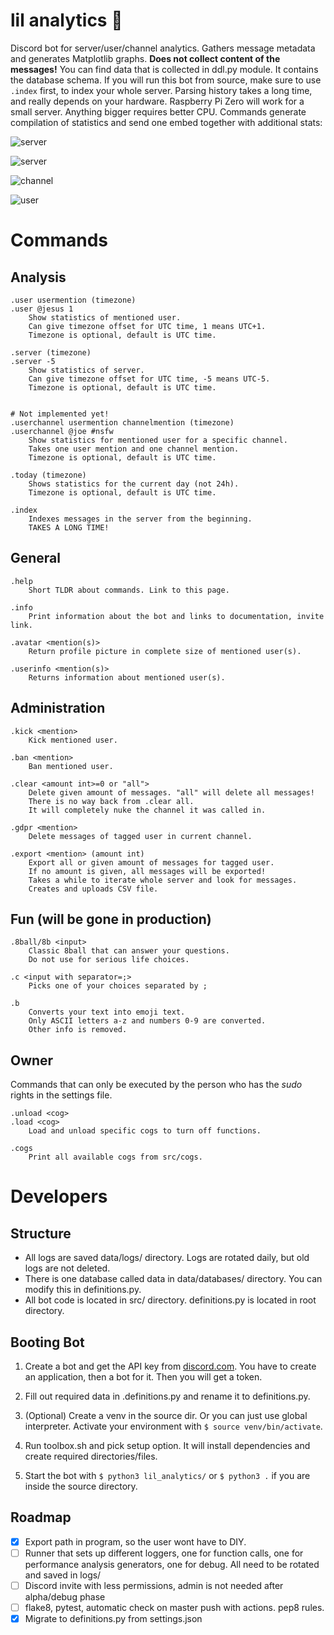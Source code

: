 # lil analytics :robot:
Discord bot for server/user/channel analytics. Gathers message metadata and generates Matplotlib graphs.
**Does not collect content of the messages!** You can find data that is collected in ddl.py module. It contains the database schema.
If you will run this bot from source, make sure to use `.index` first, to index your whole server. Parsing history takes a long time, and really depends on your hardware. Raspberry Pi Zero will work for a small server. Anything bigger requires better CPU.
Commands generate compilation of statistics and send one embed together with additional stats:

![server](data/media/readme/serverinfo.png)

![server](data/media/readme/server.png)

![channel](data/media/readme/channel.png)

![user](data/media/readme/user.png)

# Commands

## Analysis

```
.user usermention (timezone)
.user @jesus 1
	Show statistics of mentioned user.
	Can give timezone offset for UTC time, 1 means UTC+1.
	Timezone is optional, default is UTC time.

.server (timezone)
.server -5
	Show statistics of server.
	Can give timezone offset for UTC time, -5 means UTC-5.
	Timezone is optional, default is UTC time.


# Not implemented yet!
.userchannel usermention channelmention (timezone)
.userchannel @joe #nsfw
	Show statistics for mentioned user for a specific channel.
	Takes one user mention and one channel mention.
	Timezone is optional, default is UTC time.
	
.today (timezone)
	Shows statistics for the current day (not 24h).
	Timezone is optional, default is UTC time.

.index
	Indexes messages in the server from the beginning.
	TAKES A LONG TIME!
```



## General

```
.help
	Short TLDR about commands. Link to this page.

.info
	Print information about the bot and links to documentation, invite link.
	
.avatar <mention(s)>
	Return profile picture in complete size of mentioned user(s).
	
.userinfo <mention(s)>
	Returns information about mentioned user(s).
```



## Administration

```
.kick <mention>
	Kick mentioned user.

.ban <mention>
	Ban mentioned user.

.clear <amount int>=0 or "all">
	Delete given amount of messages. "all" will delete all messages!
	There is no way back from .clear all.
    It will completely nuke the channel it was called in.
    
.gdpr <mention>
	Delete messages of tagged user in current channel.

.export <mention> (amount int)
	Export all or given amount of messages for tagged user.
	If no amount is given, all messages will be exported!
	Takes a while to iterate whole server and look for messages.
	Creates and uploads CSV file.
```



## Fun (will be gone in production)

```
.8ball/8b <input>
	Classic 8ball that can answer your questions. 
	Do not use for serious life choices.

.c <input with separator=;>
	Picks one of your choices separated by ;
	
.b
	Converts your text into emoji text. 
	Only ASCII letters a-z and numbers 0-9 are converted.
	Other info is removed.
```



## Owner

Commands that can only be executed by the person who has the *sudo* rights in the settings file.

```
.unload <cog>
.load <cog>
	Load and unload specific cogs to turn off functions.

.cogs
	Print all available cogs from src/cogs.
```



# Developers

## Structure

- All logs are saved data/logs/ directory. Logs are rotated daily, but old logs are not deleted.
- There is one database called data in data/databases/ directory. You can modify this in definitions.py.
- All bot code is located in src/ directory. definitions.py is located in root directory.


## Booting Bot

1. Create a bot and get the API key from [discord.com](https://discord.com/developers/applications). You have to create an application, then a bot for it. Then you will get a token.

2. Fill out required data in .definitions.py and rename it to definitions.py.

3. (Optional) Create a venv in the source dir. Or you can just use global interpreter. Activate your environment with `$ source venv/bin/activate`.

4. Run toolbox.sh and pick setup option. It will install dependencies and create required directories/files.

8. Start the bot with `$ python3 lil_analytics/` or `$ python3 .` if you are inside the source directory.



## Roadmap

- [x] Export path in program, so the user wont have to DIY.
- [ ] Runner that sets up different loggers, one for function calls, one for performance analysis generators, one for debug. All need to be rotated and saved in logs/
- [ ] Discord invite with less permissions, admin is not needed after alpha/debug phase
- [ ] flake8, pytest, automatic check on master push with actions. pep8 rules.
- [x] Migrate to definitions.py from settings.json
